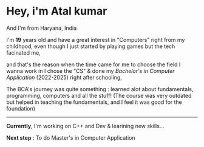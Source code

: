 # Hey, i'm **Atal kumar**

And I'm from Haryana, India

I'm **19** years old and have a great interest in "Computers" right from my childhood, even though I just started by playing games but the tech facinated me,

and that's the reason when the time came for me to choose the field I wanna work in I chose the "CS" & done my *Bachelor's in Computer Application* (2022-2025) right after schooling,

The BCA's journey was quite something : learned alot about fundamentals, programming, computers and all the stuff! (The course was very outdated but helped in teaching the fundamentals, and I feel it was good for the foundation)

---

**Currently**, I'm working on C++ and Dev & learining new skills...

**Next step** : To do Master's in Computer Application
